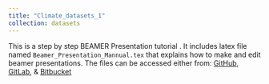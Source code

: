 ```yaml
---
title: "Climate_datasets_1"
collection: datasets
---
```

This is a step by step BEAMER Presentation tutorial . It includes latex file named `Beamer_Presentation_Mannual.tex` that  explains how to make and edit  beamer presentations. The files can be accessed either from: [GitHub](https://github.com/YonSci/Beamer-Tutorial), [GitLab](https://gitlab.com/YonSci/Beamer-Tutorial), & 
[Bitbucket](https://bitbucket.org/YonSci/beamer-tutorial)
